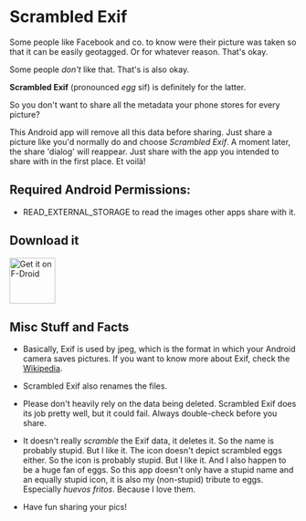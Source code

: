 # Scrambled Exif

Some people like Facebook and co. to know were their picture was taken so that it can be easily geotagged. Or for whatever reason. That's okay.

Some people *don't* like that. That's is also okay.

**Scrambled Exif** (pronounced *egg* sif) is definitely for the latter.

So you don't want to share all the metadata your phone stores for every picture?

This Android app will remove all this data before sharing. Just share a picture like you'd normally do and choose *Scrambled Exif*. A moment later, the share 'dialog' will reappear. Just share with the app you intended to share with in the first place. Et voilà!

## Required Android Permissions:

- READ_EXTERNAL_STORAGE to read the images other apps share with it.

## Download it

[<img src="https://f-droid.org/badge/get-it-on.png"
      alt="Get it on F-Droid"
      height="80">](https://f-droid.org/app/com.jarsilio.android.scrambledeggsif)

## Misc Stuff and Facts

- Basically, Exif is used by jpeg, which is the format in which your Android camera saves pictures. If you want to know more about Exif, check the [Wikipedia](https://en.wikipedia.org/wiki/Exif).

- Scrambled Exif also renames the files.

- Please don't heavily rely on the data being deleted. Scrambled Exif does its job pretty well, but it could fail. Always double-check before you share.

- It doesn't really *scramble* the Exif data, it deletes it. So the name is probably stupid. But I like it. The icon doesn't depict scrambled eggs either. So the icon is probably stupid. But I like it. And I also happen to be a huge fan of eggs. So this app doesn't only have a stupid name and an equally stupid icon, it is also my (non-stupid) tribute to eggs. Especially *huevos fritos*. Because I love them.

- Have fun sharing your pics!
